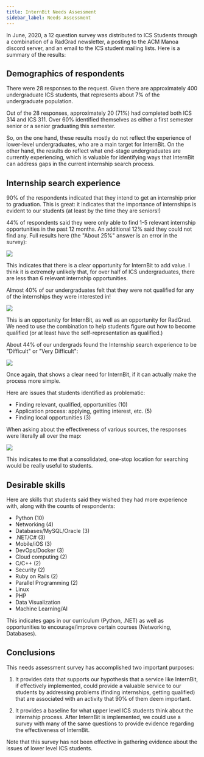 ```yaml
---
title: InternBit Needs Assessment
sidebar_label: Needs Assessment
---
```


In June, 2020, a 12 question survey was distributed to ICS Students through a combination of a RadGrad newsletter, a posting to the ACM Manoa discord server, and an email to the ICS student mailing lists. Here is a summary of the results:

## Demographics of respondents

There were 28 responses to the request.  Given there are approximately 400 undergraduate ICS students, that represents about 7% of the undergraduate population.

Out of the 28 responses, approximately 20 (71%) had completed both ICS 314 and ICS 311.  Over 60% identified themselves as either a first semester senior or a senior graduating this semester.

So, on the one hand, these results mostly do not reflect the experience of lower-level undergraduates, who are a main target for InternBit. On the other hand, the results do reflect what end-stage undergraduates are currently experiencing, which is valuable for identifying ways that InternBit can address gaps in the current internship search process.

## Internship search experience

90% of the respondents indicated that they intend to get an internship prior to graduation. This is great: it indicates that the importance of internships is evident to our students (at least by the time they are seniors!)

44% of respondents said they were only able to find 1-5 relevant internship opportunities in the past 12 months. An additional 12% said they could not find any. Full results here (the "About 25%" answer is an error in the survey):

<img src="/img/internbit/internbit-needs-assessment-1.png"/>

This indicates that there is a clear opportunity for InternBit to add value.  I think it is extremely unlikely that, for over half of ICS undergraduates, there are less than 6 relevant internship opportunities.

Almost 40% of our undergraduates felt that they were not qualified for any of the internships they were interested in!

<img src="/img/internbit/internbit-needs-assessment-2.png"/>

This is an opportunity for InternBit, as well as an opportunity for RadGrad. We need to use the combination to help students figure out how to become qualified (or at least have the self-representation as qualified.)

About 44% of our undergrads found the Internship search experience to be "Difficult" or "Very Difficult":

<img src="/img/internbit/internbit-needs-assessment-3.png"/>

Once again, that shows a clear need for InternBit, if it can actually make the process more simple.

Here are issues that students identified as problematic:

  * Finding relevant, qualified, opportunities (10)
  * Application process: applying, getting interest, etc. (5)
  * Finding local opportunities (3)

When asking about the effectiveness of various sources, the responses were literally all over the map:

<img src="/img/internbit/internbit-needs-assessment-4.png"/>

This indicates to me that a consolidated, one-stop location for searching would be really useful to students.

## Desirable skills

Here are skills that students said they wished they had more experience with, along with the counts of respondents:

  * Python (10)
  * Networking (4)
  * Databases/MySQL/Oracle (3)
  * .NET/C# (3)
  * Mobile/iOS (3)
  * DevOps/Docker (3)
  * Cloud computing (2)
  * C/C++ (2)
  * Security (2)
  * Ruby on Rails (2)
  * Parallel Programming (2)
  * Linux
  * PHP
  * Data Visualization
  * Machine Learning/AI

This indicates gaps in our curriculum (Python, .NET) as well as opportunities to encourage/improve certain courses (Networking, Databases).


## Conclusions

This needs assessment survey has accomplished two important purposes:

  1.  It provides data that supports our hypothesis that a service like InternBit, if effectively implemented, could provide a valuable service to our students by addressing problems (finding internships, getting qualified) that are associated with an activity that 90% of them deem important.

  2. It provides a baseline for what upper level ICS students think about the internship process. After InternBit is implemented, we could use a survey with many of the same questions to provide evidence regarding the effectiveness of InternBit.

Note that this survey has not been effective in gathering evidence about the issues of lower level ICS students.



